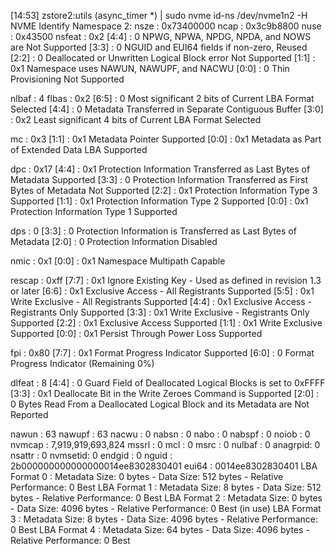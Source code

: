 [14:53] zstore2:utils (async_timer *) | sudo nvme id-ns /dev/nvme1n2 -H
NVME Identify Namespace 2:
nsze    : 0x73400000
ncap    : 0x3c9b8800
nuse    : 0x43500
nsfeat  : 0x2
  [4:4] : 0     NPWG, NPWA, NPDG, NPDA, and NOWS are Not Supported
  [3:3] : 0     NGUID and EUI64 fields if non-zero, Reused
  [2:2] : 0     Deallocated or Unwritten Logical Block error Not Supported
  [1:1] : 0x1   Namespace uses NAWUN, NAWUPF, and NACWU
  [0:0] : 0     Thin Provisioning Not Supported

nlbaf   : 4
flbas   : 0x2
  [6:5] : 0     Most significant 2 bits of Current LBA Format Selected
  [4:4] : 0     Metadata Transferred in Separate Contiguous Buffer
  [3:0] : 0x2   Least significant 4 bits of Current LBA Format Selected

mc      : 0x3
  [1:1] : 0x1   Metadata Pointer Supported
  [0:0] : 0x1   Metadata as Part of Extended Data LBA Supported

dpc     : 0x17
  [4:4] : 0x1   Protection Information Transferred as Last Bytes of Metadata Supported
  [3:3] : 0     Protection Information Transferred as First Bytes of Metadata Not Supported
  [2:2] : 0x1   Protection Information Type 3 Supported
  [1:1] : 0x1   Protection Information Type 2 Supported
  [0:0] : 0x1   Protection Information Type 1 Supported

dps     : 0
  [3:3] : 0     Protection Information is Transferred as Last Bytes of Metadata
  [2:0] : 0     Protection Information Disabled

nmic    : 0x1
  [0:0] : 0x1   Namespace Multipath Capable

rescap  : 0xff
  [7:7] : 0x1   Ignore Existing Key - Used as defined in revision 1.3 or later
  [6:6] : 0x1   Exclusive Access - All Registrants Supported
  [5:5] : 0x1   Write Exclusive - All Registrants Supported
  [4:4] : 0x1   Exclusive Access - Registrants Only Supported
  [3:3] : 0x1   Write Exclusive - Registrants Only Supported
  [2:2] : 0x1   Exclusive Access Supported
  [1:1] : 0x1   Write Exclusive Supported
  [0:0] : 0x1   Persist Through Power Loss Supported

fpi     : 0x80
  [7:7] : 0x1   Format Progress Indicator Supported
  [6:0] : 0     Format Progress Indicator (Remaining 0%)

dlfeat  : 8
  [4:4] : 0     Guard Field of Deallocated Logical Blocks is set to 0xFFFF
  [3:3] : 0x1   Deallocate Bit in the Write Zeroes Command is Supported
  [2:0] : 0     Bytes Read From a Deallocated Logical Block and its Metadata are Not Reported

nawun   : 63
nawupf  : 63
nacwu   : 0
nabsn   : 0
nabo    : 0
nabspf  : 0
noiob   : 0
nvmcap  : 7,919,919,693,824
mssrl   : 0
mcl     : 0
msrc    : 0
nulbaf  : 0
anagrpid: 0
nsattr  : 0
nvmsetid: 0
endgid  : 0
nguid   : 2b000000000000000014ee8302830401
eui64   : 0014ee8302830401
LBA Format  0 : Metadata Size: 0   bytes - Data Size: 512 bytes - Relative Performance: 0 Best
LBA Format  1 : Metadata Size: 8   bytes - Data Size: 512 bytes - Relative Performance: 0 Best
LBA Format  2 : Metadata Size: 0   bytes - Data Size: 4096 bytes - Relative Performance: 0 Best (in use)
LBA Format  3 : Metadata Size: 8   bytes - Data Size: 4096 bytes - Relative Performance: 0 Best
LBA Format  4 : Metadata Size: 64  bytes - Data Size: 4096 bytes - Relative Performance: 0 Best

